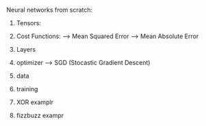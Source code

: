 Neural networks from scratch:


1. Tensors:

2. Cost Functions:
    --> Mean Squared Error 
    --> Mean Absolute Error
3. Layers

4. optimizer
    --> SGD (Stocastic Gradient Descent)
5. data
6. training
7. XOR examplr
8. fizzbuzz exampr